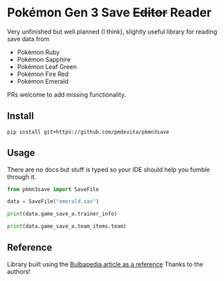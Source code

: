 # Pokémon Gen 3 Save ~~Editor~~ Reader

Very unfinished but well planned (I think), slightly useful library for reading save data from 

- Pokémon Ruby
- Pokémon Sapphire
- Pokémon Leaf Green
- Pokémon Fire Red
- Pokémon Emerald

PRs welcome to add missing functionality.

## Install

```
pip install git+https://github.com/pmdevita/pkmn3save
```

## Usage

There are no docs but stuff is typed so your IDE should help you fumble through it.

```python
from pkmn3save import SaveFile

data = SaveFile("emerald.sav")

print(data.game_save_a.trainer_info)

print(data.game_save_a.team_items.team)


```


## Reference

Library built using the [Bulbapedia article as a reference](https://m.bulbapedia.bulbagarden.net/wiki/Save_data_structure_(Generation_III)#Section_1_-_team_.2F_items)
Thanks to the authors!
